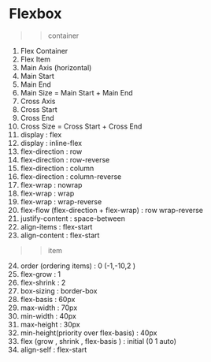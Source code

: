# Flexbox

> > container

1. Flex Container
2. Flex Item
3. Main Axis (horizontal)
4. Main Start
5. Main End
6. Main Size = Main Start + Main End
7. Cross Axis
8. Cross Start
9. Cross End
10. Cross Size = Cross Start + Cross End
11. display : flex
12. display : inline-flex
13. flex-direction : row
14. flex-direction : row-reverse
15. flex-direction : column
16. flex-direction : column-reverse
17. flex-wrap : nowrap
18. flex-wrap : wrap
19. flex-wrap : wrap-reverse
20. flex-flow (flex-direction + flex-wrap) : row wrap-reverse
21. justify-content : space-between
22. align-items : flex-start
23. align-content : flex-start

> > item

24. order (ordering items) : 0 (-1,-10,2 )
25. flex-grow : 1
26. flex-shrink : 2
27. box-sizing : border-box
28. flex-basis : 60px
29. max-width : 70px
30. min-width : 40px
31. max-height : 30px
32. min-height(priority over flex-basis) : 40px
33. flex (grow , shrink , flex-basis ) : initial (0 1 auto)
34. align-self : flex-start
